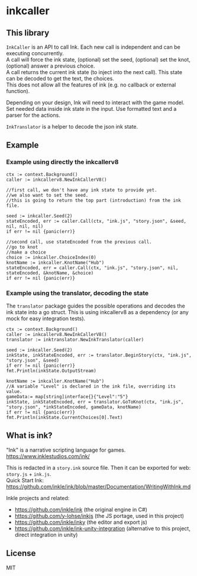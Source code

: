 # inkcaller

## This library

`InkCaller` is an API to call Ink. Each new call is independent and can be executing concurrently.\
A call will force the ink state, (optional) set the seed, (optional) set the knot, (optional) answer a previous choice.\
A call returns the current ink state (to inject into the next call). This state can be decoded to get the text, the choices.\
This does not allow all the features of ink (e.g. no callback or external function).

Depending on your design, Ink will need to interact with the game model. Set needed data inside ink state in the input. Use formatted text and a parser for the actions.

`InkTranslator` is a helper to decode the json ink state.

## Example

### Example using directly the inkcallerv8

```golang
ctx := context.Background()
caller := inkcallerv8.NewInkCallerV8()

//first call, we don't have any ink state to provide yet.
//we also want to set the seed.
//this is going to return the top part (introduction) from the ink file.

seed := inkcaller.Seed(2)
stateEncoded, err := caller.Call(ctx, "ink.js", "story.json", &seed, nil, nil, nil)
if err != nil {panic(err)}

//second call, use stateEncoded from the previous call.
//go to knot
//make a choice
choice := inkcaller.ChoiceIndex(0)
knotName := inkcaller.KnotName("Hub")
stateEncoded, err = caller.Call(ctx, "ink.js", "story.json", nil, stateEncoded, &knotName, &choice)
if err != nil {panic(err)}
```

### Example using the translator, decoding the state

The `translator` package guides the possible operations and decodes the ink state into a go struct. This is using inkcallerv8 as a dependency (or any mock for easy integration tests).

```golang
ctx := context.Background()
caller := inkcallerv8.NewInkCallerV8()
translator := inktranslator.NewInkTranslator(caller)

seed := inkcaller.Seed(2)
inkState, inkStateEncoded, err := translator.BeginStory(ctx, "ink.js", "story.json", &seed)
if err != nil {panic(err)}
fmt.Println(inkState.OutputStream)

knotName := inkcaller.KnotName("Hub")
//A variable "Level" is declared in the ink file, overriding its value. 
gameData:= map[string]interface{}{"Level":"5"}
inkState, inkStateEncoded, err = translator.GoToKnot(ctx, "ink.js", "story.json", *inkStateEncoded, gameData, knotName)
if err != nil {panic(err)}
fmt.Println(inkState.CurrentChoices[0].Text)
```

## What is ink?

"Ink" is a narrative scripting language for games. https://www.inklestudios.com/ink/

This is redacted in a `story.ink` source file. Then it can be exported for web: `story.js` + `ink.js`.\
Quick Start Ink: https://github.com/inkle/ink/blob/master/Documentation/WritingWithInk.md

Inkle projects and related:
- https://github.com/inkle/ink (the original engine in C#)
- https://github.com/y-lohse/inkjs (the JS portage, used in this project)
- https://github.com/inkle/inky (the editor and export js)
- https://github.com/inkle/ink-unity-integration (alternative to this project, direct integration in unity)

## License

MIT
